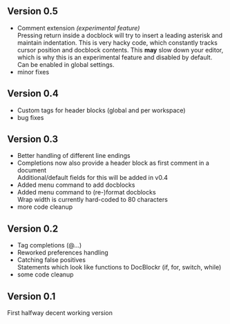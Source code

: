 ## Version 0.5

* Comment extension _(experimental feature)_  
  Pressing return inside a docblock will try to insert a leading asterisk and maintain indentation. This is very hacky code, which constantly tracks cursor position and docblock contents. This **may** slow down your editor, which is why this is an experimental feature and disabled by default. Can be enabled in global settings.
* minor fixes


## Version 0.4

* Custom tags for header blocks (global and per workspace)
* bug fixes


## Version 0.3

* Better handling of different line endings
* Completions now also provide a header block as first comment in a document  
  Additional/default fields for this will be added in v0.4
* Added menu command to add docblocks
* Added menu command to (re-)format docblocks  
  Wrap width is currently hard-coded to 80 characters
* more code cleanup


## Version 0.2

* Tag completions (@...)
* Reworked preferences handling
* Catching false positives  
  Statements which look like functions to DocBlockr (if, for, switch, while)
* some code cleanup


## Version 0.1

First halfway decent working version
